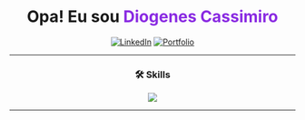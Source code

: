<h1 align="center">
  Opa! Eu sou <strong style="color:#8A2BE2">Diogenes Cassimiro</strong>
</h1>

<p align="center">
  <a href="https://www.linkedin.com/in/dev-cassimiro/" target="_blank"><img src="https://img.shields.io/badge/LinkedIn-0077B5?style=for-the-badge&logo=linkedin&logoColor=white" alt="LinkedIn"></a>
  <a href="https://portflio-diogenes.vercel.app/" target="_blank"><img src="https://img.shields.io/badge/Portfólio-8A2BE2?style=for-the-badge&logo=react&logoColor=white" alt="Portfolio"></a>
</p>

<hr>

<h3 align="center">🛠️ Skills </h3>
<p align="center">
  <a href="https://skillicons.dev">
    <img src="https://skillicons.dev/icons?i=html,css,js,react,git,mysql,&perline=8" />
  </a>
</p>

<hr>

